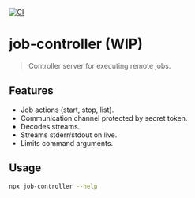 [![CI](https://github.com/swordev/job-controller/actions/workflows/ci.yaml/badge.svg)](https://github.com/swordev/job-controller/actions/workflows/ci.yaml)

# job-controller (WIP)

> Controller server for executing remote jobs.

## Features

- Job actions (start, stop, list).
- Communication channel protected by secret token.
- Decodes streams.
- Streams stderr/stdout on live.
- Limits command arguments.

## Usage

```sh
npx job-controller --help
```
